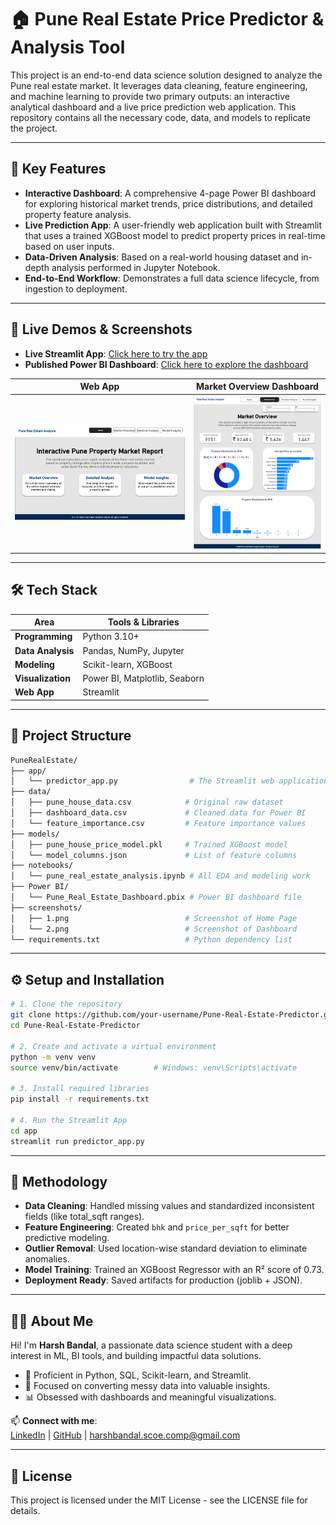 
# 🏠 Pune Real Estate Price Predictor & Analysis Tool

This project is an end-to-end data science solution designed to analyze the Pune real estate market. It leverages data cleaning, feature engineering, and machine learning to provide two primary outputs: an interactive analytical dashboard and a live price prediction web application. This repository contains all the necessary code, data, and models to replicate the project.

---

## 🚀 Key Features

- **Interactive Dashboard**: A comprehensive 4-page Power BI dashboard for exploring historical market trends, price distributions, and detailed property feature analysis.
- **Live Prediction App**: A user-friendly web application built with Streamlit that uses a trained XGBoost model to predict property prices in real-time based on user inputs.
- **Data-Driven Analysis**: Based on a real-world housing dataset and in-depth analysis performed in Jupyter Notebook.
- **End-to-End Workflow**: Demonstrates a full data science lifecycle, from ingestion to deployment.

---

## 🔗 Live Demos & Screenshots

- **Live Streamlit App**: [Click here to try the app](https://your-streamlit-link.com)
- **Published Power BI Dashboard**: [Click here to explore the dashboard](https://your-powerbi-link.com)

| Web App                           | Market Overview Dashboard         |
|----------------------------------|-----------------------------------|
| ![App Screenshot](screenshots/1.png) | ![Dashboard Screenshot](screenshots/2.png) |

---

## 🛠️ Tech Stack

| Area                | Tools & Libraries                                          |
|---------------------|------------------------------------------------------------|
| **Programming**     | Python 3.10+                                               |
| **Data Analysis**   | Pandas, NumPy, Jupyter                                     |
| **Modeling**        | Scikit-learn, XGBoost                                      |
| **Visualization**   | Power BI, Matplotlib, Seaborn                              |
| **Web App**         | Streamlit                                                  |

---

## 📂 Project Structure

```bash
PuneRealEstate/
├── app/
│   └── predictor_app.py                # The Streamlit web application
├── data/
│   ├── pune_house_data.csv            # Original raw dataset
│   ├── dashboard_data.csv             # Cleaned data for Power BI
│   └── feature_importance.csv         # Feature importance values
├── models/
│   ├── pune_house_price_model.pkl     # Trained XGBoost model
│   └── model_columns.json             # List of feature columns
├── notebooks/
│   └── pune_real_estate_analysis.ipynb # All EDA and modeling work
├── Power BI/
│   └── Pune_Real_Estate_Dashboard.pbix # Power BI dashboard file
├── screenshots/
│   ├── 1.png                          # Screenshot of Home Page
│   └── 2.png                          # Screenshot of Dashboard
└── requirements.txt                   # Python dependency list
```

---

## ⚙️ Setup and Installation

```bash
# 1. Clone the repository
git clone https://github.com/your-username/Pune-Real-Estate-Predictor.git
cd Pune-Real-Estate-Predictor

# 2. Create and activate a virtual environment
python -m venv venv
source venv/bin/activate        # Windows: venv\Scripts\activate

# 3. Install required libraries
pip install -r requirements.txt

# 4. Run the Streamlit App
cd app
streamlit run predictor_app.py
```

---

## 🔬 Methodology

- **Data Cleaning**: Handled missing values and standardized inconsistent fields (like total_sqft ranges).
- **Feature Engineering**: Created `bhk` and `price_per_sqft` for better predictive modeling.
- **Outlier Removal**: Used location-wise standard deviation to eliminate anomalies.
- **Model Training**: Trained an XGBoost Regressor with an R² score of 0.73.
- **Deployment Ready**: Saved artifacts for production (joblib + JSON).

---

## 👨‍💻 About Me

Hi! I'm **Harsh Bandal**, a passionate data science student with a deep interest in ML, BI tools, and building impactful data solutions.

- 💼 Proficient in Python, SQL, Scikit-learn, and Streamlit.
- 🔎 Focused on converting messy data into valuable insights.
- 📊 Obsessed with dashboards and meaningful visualizations.

📫 **Connect with me**:  
[LinkedIn](https://www.linkedin.com/in/harsh-bandal-3240912b7/) | [GitHub](https://github.com/harry16102003) | harshbandal.scoe.comp@gmail.com

---

## 📜 License

This project is licensed under the MIT License - see the LICENSE file for details.
